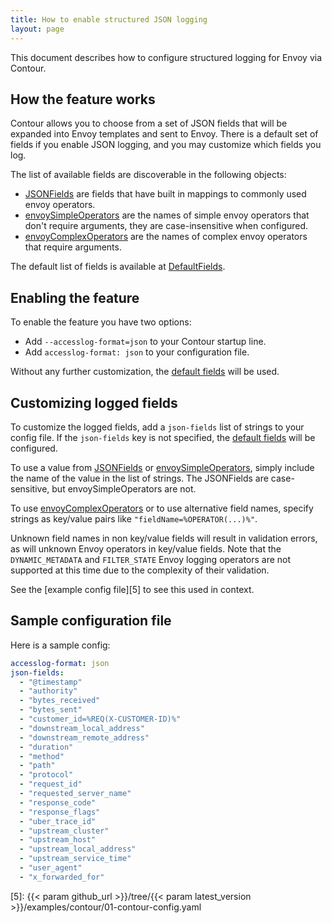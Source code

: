 ```yaml
---
title: How to enable structured JSON logging
layout: page
---
```


This document describes how to configure structured logging for Envoy via Contour.

## How the feature works

Contour allows you to choose from a set of JSON fields that will be expanded into Envoy templates and sent to Envoy.
There is a default set of fields if you enable JSON logging, and you may customize which fields you log.

The list of available fields are discoverable in the following objects:
- [JSONFields][1] are fields that have built in mappings to commonly used envoy
  operators.
- [envoySimpleOperators][2] are the names of simple envoy operators that don't
  require arguments, they are case-insensitive when configured.
- [envoyComplexOperators][3] are the names of complex envoy operators that require
  arguments.

The default list of fields is available at [DefaultFields][4].

## Enabling the feature

To enable the feature you have two options:

- Add `--accesslog-format=json` to your Contour startup line.
- Add `accesslog-format: json` to your configuration file.

Without any further customization, the [default fields][4] will be used.

## Customizing logged fields

To customize the logged fields, add a `json-fields` list of strings to your
config file.  If the `json-fields` key is not specified, the [default fields][4]
will be configured.

To use a value from [JSONFields][1] or [envoySimpleOperators][2], simply include
the name of the value in the list of strings. The JSONFields are case-sensitive,
but envoySimpleOperators are not.

To use [envoyComplexOperators][3] or to use alternative field names, specify strings as
key/value pairs like `"fieldName=%OPERATOR(...)%"`.

Unknown field names in non key/value fields will result in validation errors, as
will unknown Envoy operators in key/value fields. Note that the
`DYNAMIC_METADATA` and `FILTER_STATE` Envoy logging operators are not supported
at this time due to the complexity of their validation.

See the [example config file][5] to see this used in context.

## Sample configuration file

Here is a sample config:

```yaml
accesslog-format: json
json-fields:
  - "@timestamp"
  - "authority"
  - "bytes_received"
  - "bytes_sent"
  - "customer_id=%REQ(X-CUSTOMER-ID)%"
  - "downstream_local_address"
  - "downstream_remote_address"
  - "duration"
  - "method"
  - "path"
  - "protocol"
  - "request_id"
  - "requested_server_name"
  - "response_code"
  - "response_flags"
  - "uber_trace_id"
  - "upstream_cluster"
  - "upstream_host"
  - "upstream_local_address"
  - "upstream_service_time"
  - "user_agent"
  - "x_forwarded_for"
```

[1]: https://github.com/projectsesame/sesame/blob/main/pkg/config/accesslog.go#L33-L45
[2]: https://github.com/projectsesame/sesame/blob/main/pkg/config/accesslog.go#L49-L93
[3]: https://github.com/projectsesame/sesame/blob/main/pkg/config/accesslog.go#L97-L102
[4]: https://github.com/projectsesame/sesame/blob/main/pkg/config/accesslog.go#L4
[5]: {{< param github_url >}}/tree/{{< param latest_version >}}/examples/contour/01-contour-config.yaml
